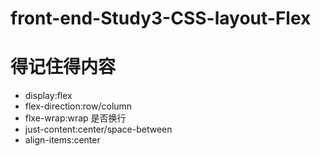 # front-end-Study3-CSS-layout-Flex
# 得记住得内容
- display:flex
- flex-direction:row/column
- flxe-wrap:wrap 是否换行
- just-content:center/space-between
- align-items:center